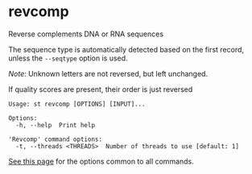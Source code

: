# revcomp
Reverse complements DNA or RNA sequences

The sequence type is automatically detected based on the first record,
unless the `--seqtype` option is used.

*Note*: Unknown letters are not reversed, but left unchanged.

If quality scores are present, their order is just reversed


```
Usage: st revcomp [OPTIONS] [INPUT]...

Options:
  -h, --help  Print help

'Revcomp' command options:
  -t, --threads <THREADS>  Number of threads to use [default: 1]
```
[See this page](opts.md) for the options common to all commands.
